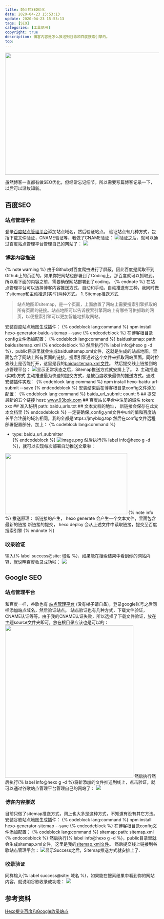```yaml
---
title: 站点的SEO优化
date: 2020-04-23 15:53:13
update: 2020-04-23 15:53:13
tags: [SEO]
categories: [工具使用]
copyright: true
description: 博客内容是怎么推送到谷歌和百度搜索引擎的。
top:
---
```

<img src="https://i.loli.net/2020/04/23/MgrbW6S4h9tI1yf.png" width="600" height="400">

虽然博客一直都有做SEO优化，但经常忘记细节，所以需要写篇博客记录一下，以后可以温故知新。

## 百度SEO
### 站点管理平台
登录[百度站点管理平台](https://ziyuan.baidu.com/linksubmit/index)添加站点域名，然后验证站点。
验证站点有几种方式，包括下载文件验证，CNAME验证等，我做了CNAME验证：
<img src="https://i.loli.net/2020/04/23/CPt9byQOAZ8fDBV.png" >验证之后，就可以通过百度站点管理平台管理自己的网站了：
<img src="https://i.loli.net/2020/04/23/krGdctXzCf7hjxM.png" >

### 博客内容推送

{% note warning %}
由于Github对百度爬虫进行了屏蔽，因此百度是爬取不到Github上的页面的，如果你把网站也部署到了Coding上，那百度就可以抓取到。所以看下面的内容之前，需要确保网站部署到了coding。
{% endnote %}
在站点管理平台可以选择博客内容推送方式，自动和手动。自动推送有三种，我同时做了sitemap和主动推送(实时)两种方式。
<span id="inline-toc">1.</span> Sitemap推送方式
>站点地图即sitemap，是一个页面，上面放置了网站上需要搜索引擎抓取的所有页面的链接。站点地图可以告诉搜索引擎网站上有哪些可供抓取的网页，以便搜索引擎可以更加智能地抓取网站。

安装百度站点地图生成插件：
{% codeblock lang:command %}
npm install hexo-generator-baidu-sitemap --save
{% endcodeblock %}
在博客根目录config文件添加配置：
{% codeblock lang:command %}
baidusitemap:
  path: baidusitemap.xml
{% endcodeblock %}
然后执行{% label info@hexo g -d %}，public目录里就会生成baidusitemap.xml文件，这就是生成的站点地图。里面包含了网站上所有页面的链接，搜索引擎通过这个文件来抓取网站页面。同时检查线上是否能打开，这里是我的[baidusitemap.xml文件](https://jmyblog.top/baidusitemap.xml)。
然后提交线上链接到站点管理平台：
<img src="https://i.loli.net/2020/04/23/DwL9Xf8JmRWVoF6.png" >显示正常状态之后，Sitemap推送方式就安排上了。
<span id="inline-toc">2.</span> 主动推送(实时)方式
主动推送最为快速的提交方式，是被百度收录最快的推送方式。通过安装插件实现：
{% codeblock lang:command %}
npm install hexo-baidu-url-submit --save
{% endcodeblock %}
安装结束后在博客根目录config文件添加配置：
{% codeblock lang:command %}
baidu_url_submit:
  count: 5 				     ## 提交最新的五个链接
  host: www.93bok.com 	     ## 百度站长平台中注册的域名
  token: xxx	             ## 准入秘钥
  path: baidu_urls.txt 		 ## 文本文档的地址， 新链接会保存在此文本文档里
{% endcodeblock %}
一定要确保_config.yml文件中url的值和百度站长平台注册的域名相同，我的全都是https://jmyblog.top 
然后在config文件远程部署配置部分，加上：
{% codeblock lang:command %}
-  type: baidu_url_submitter	
{% endcodeblock %}
![image.png](https://i.loli.net/2021/06/03/iftVTs69SjhUZlc.png)
然后执行{% label info@hexo g -d %}，就可以实现每次部署自动推送文章啦：
<img src="https://i.loli.net/2020/04/23/Z2LcdRlzXjutg4h.png" width="400" height="200">
{% note info %}
推送原理：
新链接的产生， hexo generate 会产生一个文本文件，里面包含最新的链接
新链接的提交， hexo deploy 会从上述文件中读取链接，提交至百度搜索引擎
{% endnote %}

### 收录验证
输入{% label success@site: 域名 %}，如果能在搜索结果中看到你的网站内容，就说明百度收录成功啦：
<img src="https://i.loli.net/2020/04/23/kpSBwdDFtXmcbNJ.png" >

## Google SEO
### 站点管理平台
和百度一样，谷歌也有 [站点管理平台](https://search.google.com/search-console/sitemaps) (没有梯子请自备)，登录google账号之后同样添加站点域名，然后验证站点。
站点验证也有几种方式，下载文件验证，CNAME认证等等。由于我的CNAME认证失败，所以选择了下载文件验证，放在主题source文件夹即可，放在根目录应该也是可以的：
<img src="https://i.loli.net/2020/04/23/lVcSnUo2JhNYXgI.png" width="420" height="500">
然后执行然后执行{% label info@hexo g -d %}将新添加的文件推送到线上，点击验证，就可以通过谷歌站点管理平台管理自己的网站了：
<img src="https://i.loli.net/2020/04/23/bOoYU7w5SvIzZj9.png" >

### 博客内容推送
目前只做了sitemap推送方式，网上也大多是这种方式，不知道有没有其它方法。
安装谷歌站点地图生成插件：
{% codeblock lang:command %}
npm install hexo-generator-sitemap --save
{% endcodeblock %}
在博客根目录config文件添加配置：
{% codeblock lang:command %}
sitemap:
  path: sitemap.xml
{% endcodeblock %}
然后执行{% label info@hexo g -d %}，public目录里就会生成sitemap.xml文件，这里是我的[sitemap.xml文件](https://jmyblog.top/sitemap.xml)。
然后提交线上链接到谷歌站点管理平台：
<img src="https://i.loli.net/2020/04/23/W4Ud5el38Y7pXt2.png" >显示Success之后，Sitemap推送方式就安排上了.

### 收录验证
同样输入{% label success@site: 域名 %}，如果能在搜索结果中看到你的网站内容，就说明谷歌收录成功啦：
<img src="https://i.loli.net/2020/04/23/4GxXKmyO1bAc7PN.png" >

## 参考资料
[Hexo提交百度和Google收录站点](https://www.93bok.com/Hexo%E6%8F%90%E4%BA%A4%E7%99%BE%E5%BA%A6%E5%92%8CGoogle%E6%94%B6%E5%BD%95%E7%AB%99%E7%82%B9/)